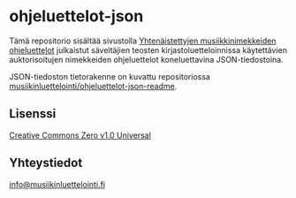 # ohjeluettelot-json

Tämä repositorio sisältää sivustolla [Yhtenäistettyjen musiikkinimekkeiden ohjeluettelot](https://musiikinluettelointi.fi/ohjeluettelot) julkaistut säveltäjien teosten kirjastoluetteloinnissa käytettävien auktorisoitujen nimekkeiden ohjeluettelot koneluettavina JSON-tiedostoina.

JSON-tiedoston tietorakenne on kuvattu repositoriossa [musiikinluettelointi/ohjeluettelot-json-readme](https://github.com/musiikinluettelointi/ohjeluettelot-json-readme).

## Lisenssi 

[Creative Commons Zero v1.0 Universal](LICENSE)

## Yhteystiedot

info@musiikinluettelointi.fi
